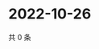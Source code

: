 # 2022-10-26

共 0 条

<!-- BEGIN WEIBO -->
<!-- 最后更新时间 Wed Oct 26 2022 02:46:31 GMT+0800 (China Standard Time) -->

<!-- END WEIBO -->
